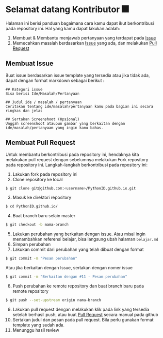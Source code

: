 # Selamat datang Kontributor :fireworks:
Halaman ini berisi panduan bagaimana cara kamu dapat ikut berkontribusi pada repository ini. Hal yang kamu dapat lakukan adalah:
1. Membuat & Membantu menjawab pertanyaan yang terdapat pada [Issue](https://github.com/PythonID/PythonID.github.io/issues?q=is%3Aissue+is%3Aopen+)
2. Memecahkan masalah berdasarkan [Issue](https://github.com/PythonID/PythonID.github.io/issues?q=is%3Aissue+is%3Aopen+) yang ada, dan melakukan [Pull Request](https://github.com/PythonID/PythonID.github.io/compare)

## Membuat Issue
Buat issue berdasarkan issue template yang tersedia atau jika tidak ada, dapat dengan format markdown sebagai berikut :
```
## Kategori issue
Bisa berisi Ide/Masalah/Pertanyaan

## Judul ide / masalah / pertanyaan
Ceritakan tentang ide/masalah/pertanyaan kamu pada bagian ini secara ringkas dan jelas

## Sertakan Screenshoot (Opsional)
Unggah screenshoot ataupun gambar yang berkaitan dengan ide/masalah/pertanyaan yang ingin kamu bahas.
```

## Membuat Pull Request
Untuk membantu berkontribusi pada repository ini, hendaknya kita melakukan pull request dengan sebelumnya melakukan Fork repository pada repository ini. Langkah-langkah berkontribusi pada repository ini:

1. Lakukan fork pada repository ini
2. Clone repository ke local
```bash
$ git clone git@github.com:<username>/PythonID.github.io.git
```
3. Masuk ke direktori repository
```bash
$ cd PythonID.github.io/
```
4. Buat branch baru selain master
```bash
$ git checkout -b nama-branch
```
5. Lakukan perubahan yang berkaitan dengan issue. Atau misal ingin menambahkan referensi belajar, bisa langsung ubah halaman `belajar.md`
6. Simpan perubahan
7. Lakukan commit dari perubahan yang telah dibuat dengan format
```bash
$ git commit -m "Pesan perubahan"
```
Atau jika berkaitan dengan Issue, sertakan dengan nomer issue

```bash
$ git commit -m "Berkaitan dengan #11 - Pesan perubahan"
```
8. Push perubahan ke remote repository dan buat branch baru pada remote repository
```bash
$ git push --set-upstream origin nama-branch
```
9. Lakukan pull request dengan melakukan klik pada link yang tersedia setelah berhasil push, atau buat [Pull Request](https://github.com/PythonID/PythonID.github.io/compare) secara manual pada github
10. Sertakan judul dan pesan pada pull request. Bila perlu gunakan format template yang sudah ada.
11. Menunggu hasil review
